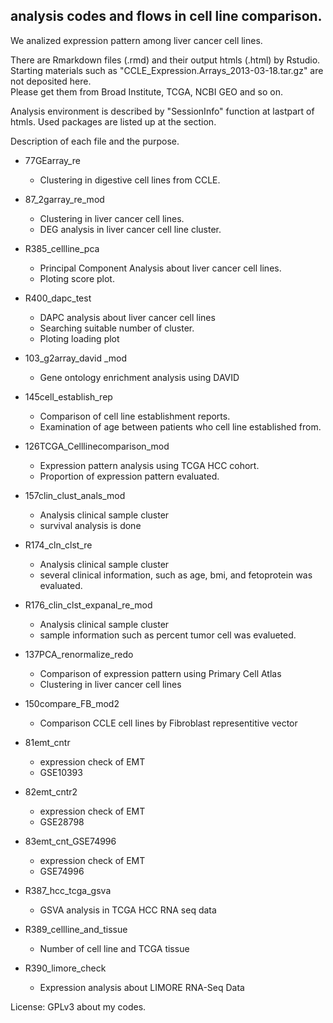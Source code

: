 ## analysis codes and flows in cell line comparison.

We analized expression pattern among liver cancer cell lines.

There are Rmarkdown files (.rmd) and their output htmls (.html) by Rstudio.  
Starting materials such as "CCLE_Expression.Arrays_2013-03-18.tar.gz" are not deposited here.  
Please get them from Broad Institute, TCGA, NCBI GEO and so on.  

Analysis environment is described by "SessionInfo" function at lastpart of htmls.
Used packages are listed up at the section.

Description of each file and the purpose.

- 77GEarray_re 
    - Clustering in digestive cell lines from CCLE.

- 87_2garray_re_mod
    - Clustering in liver cancer cell lines.
    - DEG analysis in liver cancer cell line cluster.

- R385_cellline_pca
    - Principal Component Analysis about liver cancer cell lines.
    - Ploting score plot.

- R400_dapc_test
    - DAPC analysis about liver cancer cell lines
    - Searching suitable number of cluster.
    - Ploting loading plot

- 103_g2array_david _mod
    - Gene ontology enrichment analysis using DAVID

- 145cell_establish_rep
    - Comparison of cell line establishment reports.
    - Examination of age between patients who cell line established from.

- 126TCGA_Celllinecomparison_mod
    - Expression pattern analysis using TCGA HCC cohort.
    - Proportion of expression pattern evaluated.

- 157clin_clust_anals_mod
    - Analysis clinical sample cluster
    - survival analysis is done

- R174_cln_clst_re
    - Analysis clinical sample cluster
    - several clinical information, such as age, bmi, and fetoprotein was evaluated.

- R176_clin_clst_expanal_re_mod
    - Analysis clinical sample cluster
    - sample information such as percent tumor cell was evalueted.

- 137PCA_renormalize_redo
    - Comparison of expression pattern using Primary Cell Atlas
    - Clustering in liver cancer cell lines

- 150compare_FB_mod2
    - Comparison CCLE cell lines by Fibroblast representitive vector

- 81emt_cntr
    - expression check of EMT
    - GSE10393

- 82emt_cntr2
    - expression check of EMT
    - GSE28798

- 83emt_cnt_GSE74996
    - expression check of EMT
    - GSE74996

- R387_hcc_tcga_gsva
    - GSVA analysis in TCGA HCC RNA seq data
    
- R389_cellline_and_tissue
    - Number of cell line and TCGA tissue

- R390_limore_check
    - Expression analysis about LIMORE RNA-Seq Data




License: GPLv3 about my codes.
